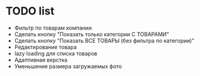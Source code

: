# TODO list

- Фильтр по товарам компании
- Сделать кнопку "Показать только категории С ТОВАРАМИ"
- Сделать кнопку "Показать ВСЕ ТОВАРЫ (без фильтра по категории)"
- Редактирование товара
- lazy loading для списка товаров
- Адаптивная верстка
- Уменьшение размера загружаемых фото